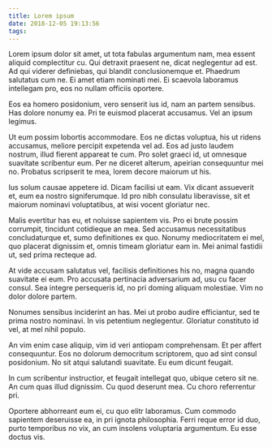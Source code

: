 ```yaml
---
title: Lorem ipsum
date: 2018-12-05 19:13:56
tags:
---
```

Lorem ipsum dolor sit amet, ut tota fabulas argumentum nam, mea essent aliquid complectitur cu. Qui detraxit praesent ne, dicat neglegentur ad est. Ad qui viderer definiebas, qui blandit conclusionemque et. Phaedrum salutatus cum ne. Ei amet etiam nominati mei. Ei scaevola laboramus intellegam pro, eos no nullam officiis oportere.

Eos ea homero posidonium, vero senserit ius id, nam an partem sensibus. Has dolore nonumy ea. Pri te euismod placerat accusamus. Vel an ipsum legimus.

Ut eum possim lobortis accommodare. Eos ne dictas voluptua, his ut ridens accusamus, meliore percipit expetenda vel ad. Eos ad justo laudem nostrum, illud fierent appareat te cum. Pro solet graeci id, ut omnesque suavitate scribentur eum. Per ne diceret alterum, apeirian consequuntur mei no. Probatus scripserit te mea, lorem decore maiorum ut his.

Ius solum causae appetere id. Dicam facilisi ut eam. Vix dicant assueverit et, eum ea nostro signiferumque. Id pro nibh consulatu liberavisse, sit et maiorum nominavi voluptatibus, at wisi vocent gloriatur nec.

Malis evertitur has eu, et noluisse sapientem vis. Pro ei brute possim corrumpit, tincidunt cotidieque an mea. Sed accusamus necessitatibus concludaturque et, sumo definitiones ex quo. Nonumy mediocritatem ei mel, quo placerat dignissim et, omnis timeam gloriatur eam in. Mei animal fastidii ut, sed prima recteque ad.

At vide accusam salutatus vel, facilisis definitiones his no, magna quando suavitate ei eum. Pro accusata pertinacia adversarium ad, usu cu facer consul. Sea integre persequeris id, no pri doming aliquam molestiae. Vim no dolor dolore partem.

Nonumes sensibus inciderint an has. Mei ut probo audire efficiantur, sed te prima nostro nominavi. In vis petentium neglegentur. Gloriatur constituto id vel, at mel nihil populo.

An vim enim case aliquip, vim id veri antiopam comprehensam. Et per affert consequuntur. Eos no dolorum democritum scriptorem, quo ad sint consul posidonium. No sit atqui salutandi suavitate. Eu eum dicunt feugait.

In cum scribentur instructior, et feugait intellegat quo, ubique cetero sit ne. An cum quas illud dignissim. Cu quod deserunt mea. Cu choro referrentur pri.

Oportere abhorreant eum ei, cu quo elitr laboramus. Cum commodo sapientem deseruisse ea, in pri ignota philosophia. Ferri reque error id duo, purto temporibus no vix, an cum insolens voluptaria argumentum. Eu esse doctus vis.
